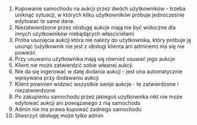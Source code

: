 1. Kupowanie samochodu na aukcji przez dwóch użytkowników - trzeba uniknąć sytuacji, w których kilku użytkowników próbuje jednocześnie edytować te same dane.
2. Niezatwierdzone przez obsługę aukcje  mają nie być widoczne dla innych użytkowników niebędących włascicielami
3. Próba usunięcia aukcji która nie nalezy do użytkownika, który próbuje ją usunąć (użytkownik nie jest z obsługi klienta ani adminem) ma się nie powieść
4. Przy usuwaniu użytkownika mają się również usuwać jego aukcje
5. Klient nie może zatwierdzić sobie własnej aukcji
6. Nie da się ingerować w datę dodania aukcji - jest ona automatycznie wpisywana przy dodawaniu aukcji
7. Klient powinien widzieć wszystkie swoje aukcje - te zatwierdzone i niezatwierdzone
8. Po zakupieniu samochodu przez jakiegoś uzytkownika nikt nie może edytować aukcji ani powiązanego z nią samochodu
9. Admin nie ma prawa kupować żadnego samochodu
10. Stworzyć obsługę może tylko admin
